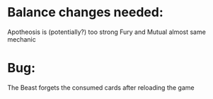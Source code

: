 # Balance changes needed:
Apotheosis is (potentially?) too strong
Fury and Mutual almost same mechanic

# Bug:
The Beast forgets the consumed cards after reloading the game